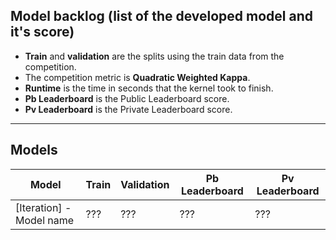 ## Model backlog (list of the developed model and it's score)
- **Train** and **validation** are the splits using the train data from the competition.
- The competition metric is **Quadratic Weighted Kappa**.
- **Runtime** is the time in seconds that the kernel took to finish.
- **Pb Leaderboard** is the Public Leaderboard score.
- **Pv Leaderboard** is the Private Leaderboard score.

---

## Models

|Model|Train|Validation|Pb Leaderboard|Pv Leaderboard|
|-----|-----|----------|--------------|--------------|
|[Iteration] - Model name|???|???|???|???|
